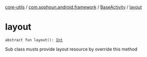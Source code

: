 [core-utils](../../index.md) / [com.sophoun.android.framework](../index.md) / [BaseActivity](index.md) / [layout](./layout.md)

# layout

`abstract fun layout(): `[`Int`](https://kotlinlang.org/api/latest/jvm/stdlib/kotlin/-int/index.html)

Sub class musts provide layout resource
by override this method

